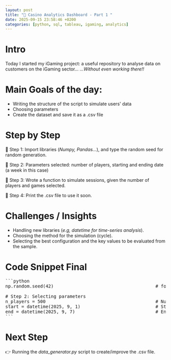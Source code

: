 ```yaml
---
layout: post
title: "🎲 Casino Analytics Dashboard - Part 1 "
date: 2025-09-15 23:58:46 +0200
categories: [python, sql, tableau, igaming, analytics]
---
```


# Intro

Today I started my iGaming project: a useful repository to analyse data on customers on the iGaming sector... _...Without even working there!!_

# Main Goals of the day:

- Writing the structure of the script to simulate users' data
- Choosing parameters
- Create the dataset and save it as a .csv file

# Step by Step
📍 Step 1: Import libraries (_Numpy, Pandas..._), and type the random seed for random generation.

📍 Step 2: Parameters selected: number of players, starting and ending date (a week in this case)

📍 Step 3: Wrote a function to simulate sessions, given the number of players and games selected.

📍 Step 4: Print the .csv file to use it soon.


# Challenges / Insights

- Handling new libraries (_e.g, datetime for time-series analysis_).
- Choosing the method for the simulation (cycle).
- Selecting the best configuration and the key values to be evaluated from the sample.

# Code Snippet Final

<pre>
```python
np.random.seed(42)                                      # formula to generate random numbers

# Step 2: Selecting parameters
n_players = 500                                         # Number of players
start = datetime(2025, 9, 1)                            # Starting data: 1st September 2025
end = datetime(2025, 9, 7)                              # Ending data: 7th September 2025
```
</pre>

# Next Step
👉 Running the _data_generator.py_ script to create/improve the .csv file.
